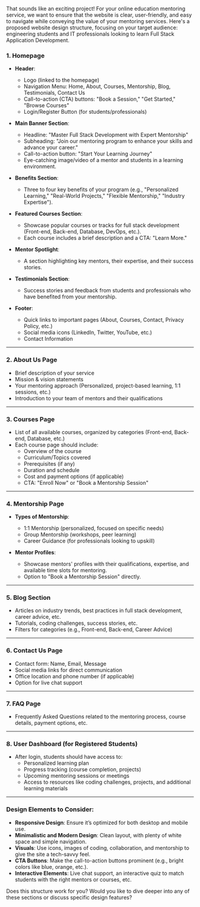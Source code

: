 That sounds like an exciting project! For your online education mentoring service, we want to ensure that the website is clear, user-friendly, and easy to navigate while conveying the value of your mentoring services. Here's a proposed website design structure, focusing on your target audience: engineering students and IT professionals looking to learn Full Stack Application Development.

### 1. **Homepage**
   - **Header**:
     - Logo (linked to the homepage)
     - Navigation Menu: Home, About, Courses, Mentorship, Blog, Testimonials, Contact Us
     - Call-to-action (CTA) buttons: "Book a Session," "Get Started," "Browse Courses"
     - Login/Register Button (for students/professionals)

   - **Main Banner Section**:
     - Headline: "Master Full Stack Development with Expert Mentorship"
     - Subheading: "Join our mentoring program to enhance your skills and advance your career."
     - Call-to-action button: "Start Your Learning Journey"
     - Eye-catching image/video of a mentor and students in a learning environment.

   - **Benefits Section**:
     - Three to four key benefits of your program (e.g., "Personalized Learning," "Real-World Projects," "Flexible Mentorship," "Industry Expertise").

   - **Featured Courses Section**:
     - Showcase popular courses or tracks for full stack development (Front-end, Back-end, Database, DevOps, etc.).
     - Each course includes a brief description and a CTA: "Learn More."

   - **Mentor Spotlight**:
     - A section highlighting key mentors, their expertise, and their success stories.

   - **Testimonials Section**:
     - Success stories and feedback from students and professionals who have benefited from your mentorship.

   - **Footer**:
     - Quick links to important pages (About, Courses, Contact, Privacy Policy, etc.)
     - Social media icons (LinkedIn, Twitter, YouTube, etc.)
     - Contact Information

---

### 2. **About Us Page**
   - Brief description of your service
   - Mission & vision statements
   - Your mentoring approach (Personalized, project-based learning, 1:1 sessions, etc.)
   - Introduction to your team of mentors and their qualifications

---

### 3. **Courses Page**
   - List of all available courses, organized by categories (Front-end, Back-end, Database, etc.)
   - Each course page should include:
     - Overview of the course
     - Curriculum/Topics covered
     - Prerequisites (if any)
     - Duration and schedule
     - Cost and payment options (if applicable)
     - CTA: "Enroll Now" or "Book a Mentorship Session"

---

### 4. **Mentorship Page**
   - **Types of Mentorship**: 
     - 1:1 Mentorship (personalized, focused on specific needs)
     - Group Mentorship (workshops, peer learning)
     - Career Guidance (for professionals looking to upskill)
   
   - **Mentor Profiles**: 
     - Showcase mentors' profiles with their qualifications, expertise, and available time slots for mentoring.
     - Option to "Book a Mentorship Session" directly.

---

### 5. **Blog Section**
   - Articles on industry trends, best practices in full stack development, career advice, etc.
   - Tutorials, coding challenges, success stories, etc.
   - Filters for categories (e.g., Front-end, Back-end, Career Advice)

---

### 6. **Contact Us Page**
   - Contact form: Name, Email, Message
   - Social media links for direct communication
   - Office location and phone number (if applicable)
   - Option for live chat support

---

### 7. **FAQ Page**
   - Frequently Asked Questions related to the mentoring process, course details, payment options, etc.

---

### 8. **User Dashboard (for Registered Students)**
   - After login, students should have access to:
     - Personalized learning plan
     - Progress tracking (course completion, projects)
     - Upcoming mentoring sessions or meetings
     - Access to resources like coding challenges, projects, and additional learning materials

---

### Design Elements to Consider:
- **Responsive Design**: Ensure it’s optimized for both desktop and mobile use.
- **Minimalistic and Modern Design**: Clean layout, with plenty of white space and simple navigation.
- **Visuals**: Use icons, images of coding, collaboration, and mentorship to give the site a tech-savvy feel.
- **CTA Buttons**: Make the call-to-action buttons prominent (e.g., bright colors like blue, orange, etc.).
- **Interactive Elements**: Live chat support, an interactive quiz to match students with the right mentors or courses, etc.

Does this structure work for you? Would you like to dive deeper into any of these sections or discuss specific design features?